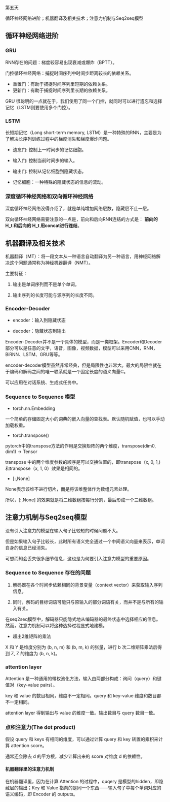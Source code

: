第五天

循环神经网络进阶；机器翻译及相关技术；注意力机制与Seq2seq模型

## 循环神经网络进阶

### GRU

RNN存在的问题：梯度较容易出现衰减或爆炸（BPTT）。

门控循环神经网络：捕捉时间序列中时间步距离较长的依赖关系。

* 重置门：有助于捕捉时间序列里短期的依赖关系。
* 更新门：有助于捕捉时间序列里长期的依赖关系。

GRU 很聪明的一点就在于，我们使用了同一个门控，就同时可以进行遗忘和选择记忆（LSTM则要使用多个门控）。

### LSTM

长短期记忆（Long short-term memory, LSTM）是一种特殊的RNN，主要是为了解决长序列训练过程中的梯度消失和梯度爆炸问题。

* 遗忘门: 控制上一时间步的记忆细胞。
* 输入门: 控制当前时间步的输入。
* 输出门: 控制从记忆细胞到隐藏状态。

* 记忆细胞：一种特殊的隐藏状态的信息的流动。

### 深度循环神经网络和双向循环神经网络

深度循环神经网络没得介绍了，就是单纯增加网络层数，隐藏层不止一层。

双向循环神经网络需要注意的一点是，前向和后向RNN连结的方式是： **前向的 H_t 和后向的 H_t 用concat进行连结**。

## 机器翻译及相关技术

机器翻译（MT）：将一段文本从一种语言自动翻译为另一种语言，用神经网络解决这个问题通常称为神经机器翻译（NMT）。

主要特征：

1. 输出是单词序列而不是单个单词。

2. 输出序列的长度可能与源序列的长度不同。

### Encoder-Decoder

* encoder：输入到隐藏状态

* decoder：隐藏状态到输出

Encoder-Decoder并不是一个具体的模型，而是一类框架。Encoder和Decoder部分可以是任意的文字，语音，图像，视频数据，模型可以采用CNN，RNN，BiRNN、LSTM、GRU等等。

encoder-decoder模型虽然非常经典，但是局限性也非常大。最大的局限性就在于编码和解码之间的唯一联系就是一个固定长度的语义向量C。

可以应用在对话系统、生成式任务中。

### Sequence to Sequence 模型

* torch.nn.Embedding

一个简单的存储固定大小的词典的嵌入向量的查找表。默认随机赋值，也可以手动加载权重。

* torch.transpose()

pytorch中的transpose方法的作用是交换矩阵的两个维度，transpose(dim0, dim1) → Tensor

transpose 中的两个维度参数的顺序是可以交换位置的，即transpose（x, 0, 1,) 和transpose（x, 1, 0）效果是相同的。

* [:,None]

None表示该维不进行切片，而是将该维整体作为数组元素处理。

所以，[:,None] 的效果就是将二维数组按每行分割，最后形成一个三维数组。

## 注意力机制与Seq2seq模型

没有引入注意力的模型在输入句子比较短的时候问题不大。

但是如果输入句子比较长，此时所有语义完全通过一个中间语义向量来表示，单词自身的信息已经消失。

可想而知会丢失很多细节信息，这也是为何要引入注意力模型的重要原因。

### Sequence to Sequence 存在的问题

1. 解码器在各个时间步依赖相同的背景变量（context vector）来获取输⼊序列信息。

2. 同时，解码的目标词语可能只与原输入的部分词语有关，而并不是与所有的输入有关。

在seq2seq模型中，解码器只能隐式地从编码器的最终状态中选择相应的信息。然而，注意力机制可以将这种选择过程显式地建模。

* 超出2维矩阵的乘法

X 和 Y 是维度分别为 (b, n, m) 和 (b, m, k) 的张量，进行 b 次二维矩阵乘法后得到 Z, Z 的维度为 (b, n, k)。

### attention layer

Attention 是一种通用的带权池化方法，输入由两部分构成：询问（query）和键值对（key-value pairs）。

key 和 value 的数目相同，维度不一定相同。query 和 key-value 维度和数目都不一定相同。

attention layer 得到输出与 value 的维度一致。输出数目与 query 数目一致。

### 点积注意力(The dot product)

假设 query 和 keys 有相同的维度，可以通过计算 query 和 key 转置的乘积来计算 attention score。

通常还会除去 d 的平方根，减少计算出来的 score 对维度 d 的依赖性。

#### 机器翻译里的注意力机制

在机器翻译里，因为在计算 Attention 的过程中，quqery 是模型的hidden，即隐藏层的输出；Key 和 Value 指向的是同一个东西——输入句子中每个单词对应的语义编码，即 Encoder 的 outputs。

